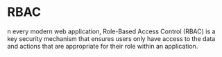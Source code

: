 # RBAC
n every modern web application, Role-Based Access Control (RBAC) is a key security mechanism that ensures users only have access to the data and actions that are appropriate for their role within an application.

